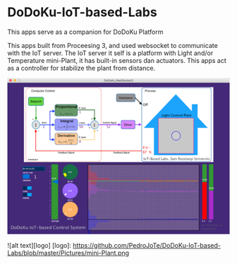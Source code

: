 # DoDoKu-IoT-based-Labs
This apps serve as a companion for DoDoKu Platform

This apps built from Proceesing 3, and used websocket to communicate with the IoT server. The IoT server it self is a platform with Light and/or Temperature mini-Plant, it has built-in sensors dan actuators. This apps act as a controller for stabilize the plant from distance.

![alt text]( https://github.com/PedroJoTe/DoDoKu-IoT-based-Labs/blob/master/Pictures/Apps.png)

![alt text][logo]
[logo]: https://github.com/PedroJoTe/DoDoKu-IoT-based-Labs/blob/master/Pictures/mini-Plant.png
